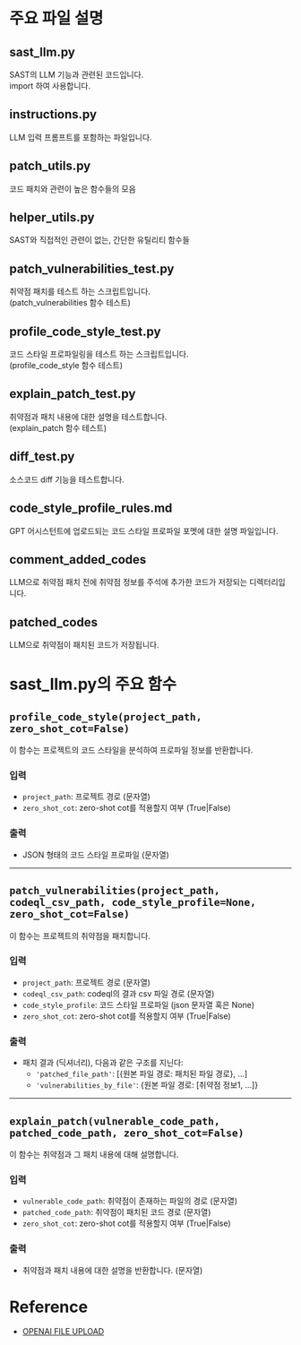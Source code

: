 # 주요 파일 설명

## sast_llm.py
SAST의 LLM 기능과 관련된 코드입니다.  
import 하여 사용합니다.

## instructions.py
LLM 입력 프롬프트를 포함하는 파일입니다.

## patch_utils.py
코드 패치와 관련이 높은 함수들의 모음

## helper_utils.py
SAST와 직접적인 관련이 없는, 간단한 유틸리티 함수들

## patch_vulnerabilities_test.py
취약점 패치를 테스트 하는 스크립트입니다.  
(patch_vulnerabilities 함수 테스트)  

## profile_code_style_test.py
코드 스타일 프로파일링을 테스트 하는 스크립트입니다.  
(profile_code_style 함수 테스트)  

## explain_patch_test.py
취약점과 패치 내용에 대한 설명을 테스트합니다.  
(explain_patch 함수 테스트)

## diff_test.py
소스코드 diff 기능을 테스트합니다.

## code_style_profile_rules.md
GPT 어시스턴트에 업로드되는 코드 스타일 프로파일 포멧에 대한 설명 파일입니다.  

## comment_added_codes
LLM으로 취약점 패치 전에 취약점 정보를 주석에 추가한 코드가 저장되는 디렉터리입니다.

## patched_codes
LLM으로 취약점이 패치된 코드가 저장됩니다.



# sast_llm.py의 주요 함수

## `profile_code_style(project_path, zero_shot_cot=False)`

이 함수는 프로젝트의 코드 스타일을 분석하여 프로파일 정보를 반환합니다.

### 입력
- `project_path`: 프로젝트 경로 (문자열)
- `zero_shot_cot`: zero-shot cot를 적용할지 여부 (True|False)

### 출력
- JSON 형태의 코드 스타일 프로파일 (문자열)

---

## `patch_vulnerabilities(project_path, codeql_csv_path, code_style_profile=None, zero_shot_cot=False)`

이 함수는 프로젝트의 취약점을 패치합니다.

### 입력
- `project_path`: 프로젝트 경로 (문자열)
- `codeql_csv_path`: codeql의 결과 csv 파일 경로 (문자열)
- `code_style_profile`: 코드 스타일 프로파일 (json 문자열 혹은 None)
- `zero_shot_cot`: zero-shot cot를 적용할지 여부 (True|False)

### 출력
- 패치 결과 (딕셔너리), 다음과 같은 구조를 지닌다:
  - `'patched_file_path'`: [{원본 파일 경로: 패치된 파일 경로}, ...]
  - `'vulnerabilities_by_file'`: {원본 파일 경로: [취약점 정보1, ...]}

---

## `explain_patch(vulnerable_code_path, patched_code_path, zero_shot_cot=False)`

이 함수는 취약점과 그 패치 내용에 대해 설명합니다.

### 입력
- `vulnerable_code_path`: 취약점이 존재하는 파일의 경로 (문자열)
- `patched_code_path`: 취약점이 패치된 코드 경로 (문자열)
- `zero_shot_cot`: zero-shot cot를 적용할지 여부 (True|False)

### 출력
- 취약점과 패치 내용에 대한 설명을 반환합니다. (문자열)



# Reference

- [OPENAI FILE UPLOAD](https://platform.openai.com/docs/api-reference/files/create?lang=python)